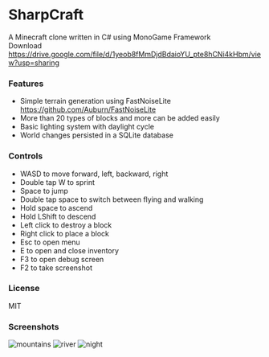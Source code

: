 # SharpCraft
A Minecraft clone written in C# using MonoGame Framework\
Download https://drive.google.com/file/d/1yeob8fMmDjdBdaioYU_pte8hCNi4kHbm/view?usp=sharing

### Features

* Simple terrain generation using FastNoiseLite https://github.com/Auburn/FastNoiseLite
* More than 20 types of blocks and more can be added easily
* Basic lighting system with daylight cycle
* World changes persisted in a SQLite database

### Controls

* WASD to move forward, left, backward, right
* Double tap W to sprint
* Space to jump
* Double tap space to switch between flying and walking
* Hold space to ascend
* Hold LShift to descend
* Left click to destroy a block
* Right click to place a block
* Esc to open menu
* E to open and close inventory
* F3 to open debug screen
* F2 to take screenshot

### License
MIT

### Screenshots

![mountains](https://user-images.githubusercontent.com/72624262/116400359-9f565b00-a832-11eb-8ca7-19adef3fdd7d.png)
![river](https://user-images.githubusercontent.com/72624262/116400353-9d8c9780-a832-11eb-9806-c86a1c42ee27.png)
![night](https://user-images.githubusercontent.com/72624262/116400357-9ebdc480-a832-11eb-9a60-33a17cc91f3d.png)
